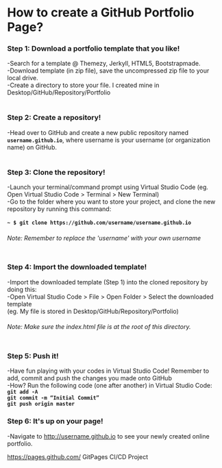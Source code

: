# How to create a GitHub Portfolio Page?

### Step 1: Download a portfolio template that you like!

-Search for a template @ Themezy, Jerkyll, HTML5, Bootstrapmade. <br>
-Download template (in zip file), save the uncompressed zip file to your local drive. <br>
-Create a directory to store your file. I created mine in Desktop/GitHub/Repository/Portfolio <br><br>

### Step 2: Create a repository!
-Head over to GitHub and create a new public repository named <b>`username.github.io`</b>, where username is your username (or organization name) on GitHub. <br><br>

### Step 3: Clone the repository!
-Launch your terminal/command prompt using Virtual Studio Code (eg. Open Virtual Studio Code > Terminal > New Terminal)<br>
-Go to the folder where you want to store your project, and clone the new repository by running this command: <br><br>
<b>`~ $ git clone https://github.com/username/username.github.io`</b><br>
###### <i>Note: Remember to replace the 'username' with your own username</i> <br><br>

### Step 4: Import the downloaded template!
-Import the downloaded template (Step 1) into the cloned repository by doing this: <br>
-Open Virtual Studio Code > File > Open Folder > Select the downloaded template <br>
(eg. My file is stored in Desktop/GitHub/Repository/Portfolio) <br>

###### <i>Note: Make sure the index.html file is at the root of this directory.</i><br><br>

### Step 5: Push it!
-Have fun playing with your codes in Virtual Studio Code! Remember to add, commit and push the changes you made onto GitHub<br>
-How? Run the following code (one after another) in Virtual Studio Code:<br>
<b>`git add -A`</b><br>
<b>`git commit -m “Initial Commit”`</b><br>
<b>`git push origin master`</b><br>

### Step 6: It's up on your page!
-Navigate to http://username.github.io to see your newly created online portfolio.




https://pages.github.com/
GitPages CI/CD Project
